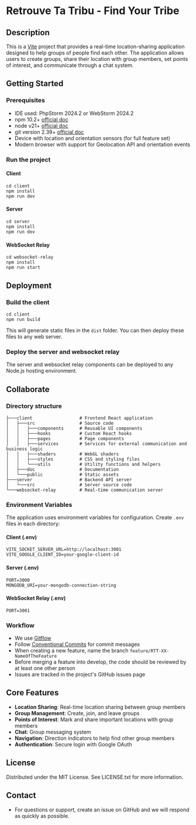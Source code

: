 # Retrouve Ta Tribu - Find Your Tribe

## Description
This is a [Vite](https://vitejs.dev/) project that provides a real-time location-sharing application designed to help groups of people find each other. The application allows users to create groups, share their location with group members, set points of interest, and communicate through a chat system.

## Getting Started

### Prerequisites
* IDE used: PhpStorm 2024.2 or WebStorm 2024.2
* npm 10.2+ [official doc](https://docs.npmjs.com/try-the-latest-stable-version-of-npm)
* node v21+ [official doc](https://nodejs.org/en/download)
* git version 2.39+ [official doc](https://git-scm.com/)
* Device with location and orientation sensors (for full feature set)
* Modern browser with support for Geolocation API and orientation events

### Run the project
#### Client
```shell
cd client
npm install
npm run dev
```

#### Server
```shell
cd server
npm install
npm run dev
```

#### WebSocket Relay
```shell
cd websocket-relay
npm install
npm run start
```

## Deployment
### Build the client
```shell
cd client
npm run build
```
This will generate static files in the `dist` folder.
You can then deploy these files to any web server.

### Deploy the server and websocket relay
The server and websocket relay components can be deployed to any Node.js hosting environment.

## Collaborate
### Directory structure
```shell
├───client                  # Frontend React application
│   ├───src                 # Source code
│   │   ├───components      # Reusable UI components
│   │   ├───hooks           # Custom React hooks
│   │   ├───pages           # Page components
│   │   ├───services        # Services for external communication and business logic
│   │   ├───shaders         # WebGL shaders
│   │   ├───styles          # CSS and styling files
│   │   └───utils           # Utility functions and helpers
│   ├───doc                 # Documentation
│   └───public              # Static assets
├───server                  # Backend API server
│   └───src                 # Server source code
└───websocket-relay         # Real-time communication server
```

### Environment Variables
The application uses environment variables for configuration. Create `.env` files in each directory:

#### Client (.env)
```
VITE_SOCKET_SERVER_URL=http://localhost:3001
VITE_GOOGLE_CLIENT_ID=your-google-client-id
```

#### Server (.env)
```
PORT=3000
MONGODB_URI=your-mongodb-connection-string
```

#### WebSocket Relay (.env)
```
PORT=3001
```

### Workflow
* We use [Gitflow](https://www.atlassian.com/git/tutorials/comparing-workflows/gitflow-workflow)
* Follow [Conventional Commits](https://www.conventionalcommits.org/en/v1.0.0/) for commit messages
* When creating a new feature, name the branch `feature/RTT-XX-NameOfTheFeature`
* Before merging a feature into develop, the code should be reviewed by at least one other person
* Issues are tracked in the project's GitHub issues page

## Core Features
* **Location Sharing**: Real-time location sharing between group members
* **Group Management**: Create, join, and leave groups
* **Points of Interest**: Mark and share important locations with group members
* **Chat**: Group messaging system
* **Navigation**: Direction indicators to help find other group members
* **Authentication**: Secure login with Google OAuth

## License
Distributed under the MIT License. See LICENSE.txt for more information.

## Contact
* For questions or support, create an issue on GitHub and we will respond as quickly as possible.
